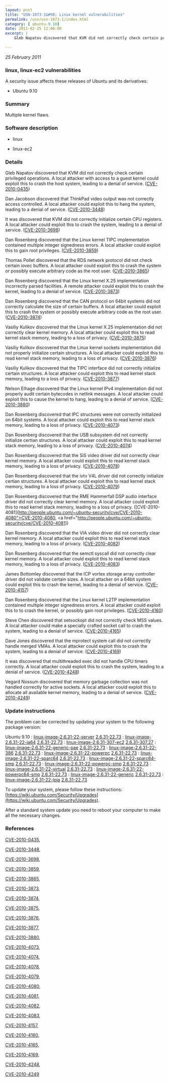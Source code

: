 ```yaml
---
layout: post
title: "USN-1073-1&#58; Linux kernel vulnerabilities"
permalink: /usn/usn-1073-1/index.html
category: [ ubuntu-9.10]
date: 2011-02-25 12:00:00
excerpt: |
    Gleb Napatov discovered that KVM did not correctly check certain privileged operations. A local attacker with access to a guest kernel could exploit this to crash the host system, leading to a denial of service. ([CVE-2010-0435](http://people.ubuntu.com/~ubuntu-security/cve/CVE-2010-0435))
    
--- 
```

 
 

*25 February 2011*

### linux, linux-ec2 vulnerabilities

A security issue affects these releases of Ubuntu and its derivatives:

* Ubuntu 9.10

### Summary

Multiple kernel flaws. 

### Software description

* linux 

* linux-ec2 

### Details

Gleb Napatov discovered that KVM did not correctly check certain privileged operations. A local attacker with access to a guest kernel could exploit this to crash the host system, leading to a denial of service. ([CVE-2010-0435](http://people.ubuntu.com/~ubuntu-security/cve/CVE-2010-0435))

Dan Jacobson discovered that ThinkPad video output was not correctly access controlled. A local attacker could exploit this to hang the system, leading to a denial of service. ([CVE-2010-3448](http://people.ubuntu.com/~ubuntu-security/cve/CVE-2010-3448))

It was discovered that KVM did not correctly initialize certain CPU registers. A local attacker could exploit this to crash the system, leading to a denial of service. ([CVE-2010-3698](http://people.ubuntu.com/~ubuntu-security/cve/CVE-2010-3698))

Dan Rosenberg discovered that the Linux kernel TIPC implementation contained multiple integer signedness errors. A local attacker could exploit this to gain root privileges. ([CVE-2010-3859](http://people.ubuntu.com/~ubuntu-security/cve/CVE-2010-3859))

Thomas Pollet discovered that the RDS network protocol did not check certain iovec buffers. A local attacker could exploit this to crash the system or possibly execute arbitrary code as the root user. ([CVE-2010-3865](http://people.ubuntu.com/~ubuntu-security/cve/CVE-2010-3865))

Dan Rosenberg discovered that the Linux kernel X.25 implementation incorrectly parsed facilities. A remote attacker could exploit this to crash the kernel, leading to a denial of service. ([CVE-2010-3873](http://people.ubuntu.com/~ubuntu-security/cve/CVE-2010-3873))

Dan Rosenberg discovered that the CAN protocol on 64bit systems did not correctly calculate the size of certain buffers. A local attacker could exploit this to crash the system or possibly execute arbitrary code as the root user. ([CVE-2010-3874](http://people.ubuntu.com/~ubuntu-security/cve/CVE-2010-3874))

Vasiliy Kulikov discovered that the Linux kernel X.25 implementation did not correctly clear kernel memory. A local attacker could exploit this to read kernel stack memory, leading to a loss of privacy. ([CVE-2010-3875](http://people.ubuntu.com/~ubuntu-security/cve/CVE-2010-3875))

Vasiliy Kulikov discovered that the Linux kernel sockets implementation did not properly initialize certain structures. A local attacker could exploit this to read kernel stack memory, leading to a loss of privacy. ([CVE-2010-3876](http://people.ubuntu.com/~ubuntu-security/cve/CVE-2010-3876))

Vasiliy Kulikov discovered that the TIPC interface did not correctly initialize certain structures. A local attacker could exploit this to read kernel stack memory, leading to a loss of privacy. ([CVE-2010-3877](http://people.ubuntu.com/~ubuntu-security/cve/CVE-2010-3877))

Nelson Elhage discovered that the Linux kernel IPv4 implementation did not properly audit certain bytecodes in netlink messages. A local attacker could exploit this to cause the kernel to hang, leading to a denial of service. ([CVE-2010-3880](http://people.ubuntu.com/~ubuntu-security/cve/CVE-2010-3880))

Dan Rosenberg discovered that IPC structures were not correctly initialized on 64bit systems. A local attacker could exploit this to read kernel stack memory, leading to a loss of privacy. ([CVE-2010-4073](http://people.ubuntu.com/~ubuntu-security/cve/CVE-2010-4073))

Dan Rosenberg discovered that the USB subsystem did not correctly initialize certian structures. A local attacker could exploit this to read kernel stack memory, leading to a loss of privacy. ([CVE-2010-4074](http://people.ubuntu.com/~ubuntu-security/cve/CVE-2010-4074))

Dan Rosenberg discovered that the SiS video driver did not correctly clear kernel memory. A local attacker could exploit this to read kernel stack memory, leading to a loss of privacy. ([CVE-2010-4078](http://people.ubuntu.com/~ubuntu-security/cve/CVE-2010-4078))

Dan Rosenberg discovered that the ivtv V4L driver did not correctly initialize certian structures. A local attacker could exploit this to read kernel stack memory, leading to a loss of privacy. ([CVE-2010-4079](http://people.ubuntu.com/~ubuntu-security/cve/CVE-2010-4079))

Dan Rosenberg discovered that the RME Hammerfall DSP audio interface driver did not correctly clear kernel memory. A local attacker could exploit this to read kernel stack memory, leading to a loss of privacy. ([CVE-2010-4081](http://people.ubuntu.com/~ubuntu-security/cve/CVE-2010-4080">CVE-2010-4080</a>, <a href="http://people.ubuntu.com/~ubuntu-security/cve/CVE-2010-4081))

Dan Rosenberg discovered that the VIA video driver did not correctly clear kernel memory. A local attacker could exploit this to read kernel stack memory, leading to a loss of privacy. ([CVE-2010-4082](http://people.ubuntu.com/~ubuntu-security/cve/CVE-2010-4082))

Dan Rosenberg discovered that the semctl syscall did not correctly clear kernel memory. A local attacker could exploit this to read kernel stack memory, leading to a loss of privacy. ([CVE-2010-4083](http://people.ubuntu.com/~ubuntu-security/cve/CVE-2010-4083))

James Bottomley discovered that the ICP vortex storage array controller driver did not validate certain sizes. A local attacker on a 64bit system could exploit this to crash the kernel, leading to a denial of service. ([CVE-2010-4157](http://people.ubuntu.com/~ubuntu-security/cve/CVE-2010-4157))

Dan Rosenberg discovered that the Linux kernel L2TP implementation contained multiple integer signedness errors. A local attacker could exploit this to to crash the kernel, or possibly gain root privileges. ([CVE-2010-4160](http://people.ubuntu.com/~ubuntu-security/cve/CVE-2010-4160))

Steve Chen discovered that setsockopt did not correctly check MSS values. A local attacker could make a specially crafted socket call to crash the system, leading to a denial of service. ([CVE-2010-4165](http://people.ubuntu.com/~ubuntu-security/cve/CVE-2010-4165))

Dave Jones discovered that the mprotect system call did not correctly handle merged VMAs. A local attacker could exploit this to crash the system, leading to a denial of service. ([CVE-2010-4169](http://people.ubuntu.com/~ubuntu-security/cve/CVE-2010-4169))

It was discovered that multithreaded exec did not handle CPU timers correctly. A local attacker could exploit this to crash the system, leading to a denial of service. ([CVE-2010-4248](http://people.ubuntu.com/~ubuntu-security/cve/CVE-2010-4248))

Vegard Nossum discovered that memory garbage collection was not handled correctly for active sockets. A local attacker could exploit this to allocate all available kernel memory, leading to a denial of service. ([CVE-2010-4249](http://people.ubuntu.com/~ubuntu-security/cve/CVE-2010-4249)) 

### Update instructions

The problem can be corrected by updating your system to the following package version:

Ubuntu 9.10
 : [linux-image-2.6.31-22-server](https://launchpad.net/ubuntu/+source/linux) <span> [2.6.31-22.73](https://launchpad.net/ubuntu/+source/linux/2.6.31-22.73) </span> 
 : [linux-image-2.6.31-22-ia64](https://launchpad.net/ubuntu/+source/linux) <span> [2.6.31-22.73](https://launchpad.net/ubuntu/+source/linux/2.6.31-22.73) </span> 
 : [linux-image-2.6.31-307-ec2](https://launchpad.net/ubuntu/+source/linux-ec2) <span> [2.6.31-307.27](https://launchpad.net/ubuntu/+source/linux-ec2/2.6.31-307.27) </span> 
 : [linux-image-2.6.31-22-generic-pae](https://launchpad.net/ubuntu/+source/linux) <span> [2.6.31-22.73](https://launchpad.net/ubuntu/+source/linux/2.6.31-22.73) </span> 
 : [linux-image-2.6.31-22-386](https://launchpad.net/ubuntu/+source/linux) <span> [2.6.31-22.73](https://launchpad.net/ubuntu/+source/linux/2.6.31-22.73) </span> 
 : [linux-image-2.6.31-22-powerpc](https://launchpad.net/ubuntu/+source/linux) <span> [2.6.31-22.73](https://launchpad.net/ubuntu/+source/linux/2.6.31-22.73) </span> 
 : [linux-image-2.6.31-22-sparc64](https://launchpad.net/ubuntu/+source/linux) <span> [2.6.31-22.73](https://launchpad.net/ubuntu/+source/linux/2.6.31-22.73) </span> 
 : [linux-image-2.6.31-22-sparc64-smp](https://launchpad.net/ubuntu/+source/linux) <span> [2.6.31-22.73](https://launchpad.net/ubuntu/+source/linux/2.6.31-22.73) </span> 
 : [linux-image-2.6.31-22-powerpc-smp](https://launchpad.net/ubuntu/+source/linux) <span> [2.6.31-22.73](https://launchpad.net/ubuntu/+source/linux/2.6.31-22.73) </span> 
 : [linux-image-2.6.31-22-virtual](https://launchpad.net/ubuntu/+source/linux) <span> [2.6.31-22.73](https://launchpad.net/ubuntu/+source/linux/2.6.31-22.73) </span> 
 : [linux-image-2.6.31-22-powerpc64-smp](https://launchpad.net/ubuntu/+source/linux) <span> [2.6.31-22.73](https://launchpad.net/ubuntu/+source/linux/2.6.31-22.73) </span> 
 : [linux-image-2.6.31-22-generic](https://launchpad.net/ubuntu/+source/linux) <span> [2.6.31-22.73](https://launchpad.net/ubuntu/+source/linux/2.6.31-22.73) </span> 
 : [linux-image-2.6.31-22-lpia](https://launchpad.net/ubuntu/+source/linux) <span> [2.6.31-22.73](https://launchpad.net/ubuntu/+source/linux/2.6.31-22.73) </span> 

To update your system, please follow these instructions: [https://wiki.ubuntu.com/Security/Upgrades](https://wiki.ubuntu.com/Security/Upgrades).

After a standard system update you need to reboot your computer to make all the necessary changes. 

### References

 
 [CVE-2010-0435](http://people.ubuntu.com/~ubuntu-security/cve/CVE-2010-0435), 

 [CVE-2010-3448](http://people.ubuntu.com/~ubuntu-security/cve/CVE-2010-3448), 

 [CVE-2010-3698](http://people.ubuntu.com/~ubuntu-security/cve/CVE-2010-3698), 

 [CVE-2010-3859](http://people.ubuntu.com/~ubuntu-security/cve/CVE-2010-3859), 

 [CVE-2010-3865](http://people.ubuntu.com/~ubuntu-security/cve/CVE-2010-3865), 

 [CVE-2010-3873](http://people.ubuntu.com/~ubuntu-security/cve/CVE-2010-3873), 

 [CVE-2010-3874](http://people.ubuntu.com/~ubuntu-security/cve/CVE-2010-3874), 

 [CVE-2010-3875](http://people.ubuntu.com/~ubuntu-security/cve/CVE-2010-3875), 

 [CVE-2010-3876](http://people.ubuntu.com/~ubuntu-security/cve/CVE-2010-3876), 

 [CVE-2010-3877](http://people.ubuntu.com/~ubuntu-security/cve/CVE-2010-3877), 

 [CVE-2010-3880](http://people.ubuntu.com/~ubuntu-security/cve/CVE-2010-3880), 

 [CVE-2010-4073](http://people.ubuntu.com/~ubuntu-security/cve/CVE-2010-4073), 

 [CVE-2010-4074](http://people.ubuntu.com/~ubuntu-security/cve/CVE-2010-4074), 

 [CVE-2010-4078](http://people.ubuntu.com/~ubuntu-security/cve/CVE-2010-4078), 

 [CVE-2010-4079](http://people.ubuntu.com/~ubuntu-security/cve/CVE-2010-4079), 

 [CVE-2010-4080](http://people.ubuntu.com/~ubuntu-security/cve/CVE-2010-4080), 

 [CVE-2010-4081](http://people.ubuntu.com/~ubuntu-security/cve/CVE-2010-4081), 

 [CVE-2010-4082](http://people.ubuntu.com/~ubuntu-security/cve/CVE-2010-4082), 

 [CVE-2010-4083](http://people.ubuntu.com/~ubuntu-security/cve/CVE-2010-4083), 

 [CVE-2010-4157](http://people.ubuntu.com/~ubuntu-security/cve/CVE-2010-4157), 

 [CVE-2010-4160](http://people.ubuntu.com/~ubuntu-security/cve/CVE-2010-4160), 

 [CVE-2010-4165](http://people.ubuntu.com/~ubuntu-security/cve/CVE-2010-4165), 

 [CVE-2010-4169](http://people.ubuntu.com/~ubuntu-security/cve/CVE-2010-4169), 

 [CVE-2010-4248](http://people.ubuntu.com/~ubuntu-security/cve/CVE-2010-4248), 

 [CVE-2010-4249](http://people.ubuntu.com/~ubuntu-security/cve/CVE-2010-4249)
 

